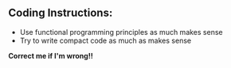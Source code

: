 ## Coding Instructions:
- Use functional programming principles as much makes sense
- Try to write compact code as much as makes sense

**Correct me if I'm wrong!!**
